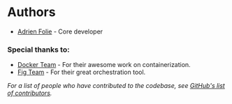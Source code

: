# Authors

* [Adrien Folie](https://github.com/folieadrien) - Core developer

### Special thanks to:

* [Docker Team](https://docker.com/) - For their awesome work on containerization.
* [Fig Team](http://fig.sh) - For their great orchestration tool.

*For a list of people who have contributed to the codebase, see
[GitHub's list of contributors](https://github.com/grounds/grounds.io/graphs/contributors).*